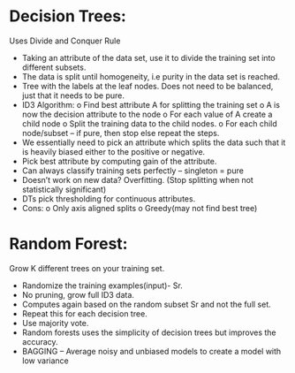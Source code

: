 # Decision Trees: 
Uses Divide and Conquer Rule
-	Taking an attribute of the data set, use it to divide the training set into different subsets. 
-	The data is split until homogeneity, i.e purity in the data set is reached.
-	Tree with the labels at the leaf nodes. Does not need to be balanced, just that it needs to be pure.
-	ID3 Algorithm: 
    o	Find best attribute A for splitting the training set
    o	A is now the decision attribute to the node
    o	For each value of A create a child node
    o	Split the training data to the child nodes.
    o	For each child node/subset – if pure, then stop else repeat the steps.
-	We essentially need to pick an attribute which splits the data such that it is heavily biased either to the positive or negative.
-	Pick best attribute by computing gain of the attribute.
-	Can always classify training sets perfectly – singleton = pure
-	Doesn’t work on new data? Overfitting. (Stop splitting when not statistically significant)
-	DTs pick thresholding for continuous attributes.
-	Cons: 
    o	Only axis aligned splits
    o	Greedy(may not find best tree)

# Random Forest:
Grow K different trees on your training set.
-	Randomize the training examples(input)- Sr.
-	No pruning, grow full ID3 data.
-	Computes again based on the random subset Sr and not the full set.
-	Repeat this for each decision tree.
-	Use majority vote.
-	Random forests uses the simplicity of decision trees but improves the accuracy.
-	BAGGING – Average noisy and unbiased models to create a model with low variance
